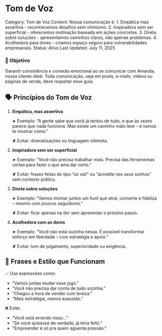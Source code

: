 # Tom de Voz

Category: Tom de Voz
Content: Nossa comunicação é: 1. Empática mas assertiva - reconhecemos desafios sem vitimismo. 2. Inspiradora sem ser superficial - oferecemos motivação baseada em ações concretas. 3. Direta sobre soluções - apresentamos caminhos claros, não apenas problemas. 4. Acolhedora para dores - criamos espaço seguro para vulnerabilidades empresariais.
Status: Ativo
Last Updated: July 11, 2025

### **🎯 Objetivo**

Garantir consistência e conexão emocional ao se comunicar com Amanda, nossa cliente ideal. Toda comunicação, seja em posts, e-mails, vídeos ou páginas de venda, deve respeitar esse guia.

## **🗣️ Princípios do Tom de Voz**

1. **Empática, mas assertiva**
    
    ➤ Exemplo: “A gente sabe que você já tentou de tudo, e que às vezes parece que nada funciona. Mas existe um caminho mais leve – e vamos te mostrar como.”
    
    ✘ Evitar: dramatizações ou linguagem vitimista.
    
2. **Inspiradora sem ser superficial**
    
    ➤ Exemplo: “Você não precisa trabalhar mais. Precisa das ferramentas certas para fazer o que ama dar certo.”
    
    ✘ Evitar: frases feitas do tipo “só vai!” ou “acredite nos seus sonhos” sem contexto prático.
    
3. **Direta sobre soluções**
    
    ➤ Exemplo: “Vamos montar juntos um funil que atrai, converte e fideliza – mesmo com poucos seguidores.”
    
    ✘ Evitar: ficar apenas na dor sem apresentar o próximo passo.
    
4. **Acolhedora com as dores**
    
    ➤ Exemplo: “Você não está sozinha nessa. É possível transformar esforço em liberdade – com estratégia e apoio.”
    
    ✘ Evitar: tom de julgamento, superioridade ou exigência.
    

## **📝 Frases e Estilo que Funcionam**

✅ Use expressões como:

- “Vamos juntas mudar esse jogo.”
- “Você não precisa dar conta de tudo sozinha.”
- “Chegou a hora de vender com leveza.”
- “Mais estratégia, menos exaustão.”

❌ Evite:

- “Você está errando nisso…”
- “Se você quisesse de verdade, já teria feito.”
- “Empreender é só pra quem aguenta pressão.”